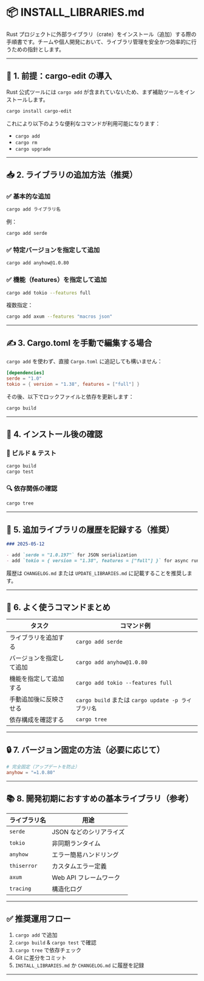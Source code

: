 # 📦 INSTALL_LIBRARIES.md

Rust プロジェクトに外部ライブラリ（crate）をインストール（追加）する際の手順書です。チームや個人開発において、ライブラリ管理を安全かつ効率的に行うための指針とします。

---

## 🧰 1. 前提：cargo-edit の導入

Rust 公式ツールには `cargo add` が含まれていないため、まず補助ツールをインストールします。

```bash
cargo install cargo-edit
```

これにより以下のような便利なコマンドが利用可能になります：

- `cargo add`
- `cargo rm`
- `cargo upgrade`

---

## 📥 2. ライブラリの追加方法（推奨）

### ✅ 基本的な追加

```bash
cargo add ライブラリ名
```

例：

```bash
cargo add serde
```

### ✅ 特定バージョンを指定して追加

```bash
cargo add anyhow@1.0.80
```

### ✅ 機能（features）を指定して追加

```bash
cargo add tokio --features full
```

複数指定：

```bash
cargo add axum --features "macros json"
```

---

## ✍️ 3. Cargo.toml を手動で編集する場合

`cargo add` を使わず、直接 `Cargo.toml` に追記しても構いません：

```toml
[dependencies]
serde = "1.0"
tokio = { version = "1.38", features = ["full"] }
```

その後、以下でロックファイルと依存を更新します：

```bash
cargo build
```

---

## 🧪 4. インストール後の確認

### 🔧 ビルド & テスト

```bash
cargo build
cargo test
```

### 🔍 依存関係の確認

```bash
cargo tree
```

---

## 📝 5. 追加ライブラリの履歴を記録する（推奨）

```markdown
### 2025-05-12

- add `serde = "1.0.197"` for JSON serialization
- add `tokio = { version = "1.38", features = ["full"] }` for async runtime
```

履歴は `CHANGELOG.md` または `UPDATE_LIBRARIES.md` に記載することを推奨します。

---

## 🔁 6. よく使うコマンドまとめ

| タスク                   | コマンド例                                          |
| ------------------------ | --------------------------------------------------- |
| ライブラリを追加する     | `cargo add serde`                                   |
| バージョンを指定して追加 | `cargo add anyhow@1.0.80`                           |
| 機能を指定して追加する   | `cargo add tokio --features full`                   |
| 手動追加後に反映させる   | `cargo build` または `cargo update -p ライブラリ名` |
| 依存構成を確認する       | `cargo tree`                                        |

---

## 🔒 7. バージョン固定の方法（必要に応じて）

```toml
# 完全固定（アップデートを防止）
anyhow = "=1.0.80"
```

---

## 📚 8. 開発初期におすすめの基本ライブラリ（参考）

| ライブラリ名 | 用途                    |
| ------------ | ----------------------- |
| `serde`      | JSON などのシリアライズ |
| `tokio`      | 非同期ランタイム        |
| `anyhow`     | エラー簡易ハンドリング  |
| `thiserror`  | カスタムエラー定義      |
| `axum`       | Web API フレームワーク  |
| `tracing`    | 構造化ログ              |

---

## ✅ 推奨運用フロー

1. `cargo add` で追加
2. `cargo build` & `cargo test` で確認
3. `cargo tree` で依存チェック
4. Git に差分をコミット
5. `INSTALL_LIBRARIES.md` か `CHANGELOG.md` に履歴を記録

---
